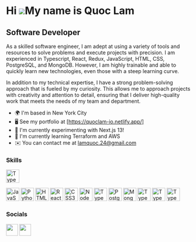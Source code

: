 Hi ![](https://user-images.githubusercontent.com/18350557/176309783-0785949b-9127-417c-8b55-ab5a4333674e.gif)My name is Quoc Lam
=========================================================================================================================================


Software Developer
------------------

As a skilled software engineer, I am adept at using a variety of tools and resources to solve problems and execute projects with precision. I am experienced in Typescript, React, Redux, JavaScript, HTML, CSS, PostgreSQL, and MongoDB. However, I am highly trainable and able to quickly learn new technologies, even those with a steep learning curve.

In addition to my technical expertise, I have a strong problem-solving approach that is fueled by my curiosity. This allows me to approach projects with creativity and attention to detail, ensuring that I deliver high-quality work that meets the needs of my team and department.

* 🌍  I'm based in New York City
* 🖥️  See my portfolio at [https://quoclam-io.netlify.app/]
* 🚀  I'm currently experimenting with Next.js 13!
* 🧠  I'm currently learning Terraform and AWS
* ✉️   You can contact me at [lamquoc.24@gmail.com](mailto:lamquoc.24@gmail.com)

### Skills

<img src="https://raw.githubusercontent.com/danielcranney/readme-generator/main/public/icons/skills/typescript-colored.svg" width="36" height="36" alt="TypeScript" />
<p align="left"><img src="https://raw.githubusercontent.com/danielcranney/readme-generator/main/public/icons/skills/javascript-colored.svg" width="36" height="36" alt="JavaScript" />
<img src="https://raw.githubusercontent.com/danielcranney/readme-generator/main/public/icons/skills/python-colored.svg" width="36" height="36" alt="Python" />
<img src="https://raw.githubusercontent.com/danielcranney/readme-generator/main/public/icons/skills/html5-colored.svg" width="36" height="36" alt="HTML5" />
<img src="https://raw.githubusercontent.com/danielcranney/readme-generator/main/public/icons/skills/react-colored.svg" width="36" height="36" alt="React" />
<img src="https://raw.githubusercontent.com/danielcranney/readme-generator/main/public/icons/skills/css3-colored.svg" width="36" height="36" alt="CSS3" />
<img src="https://raw.githubusercontent.com/danielcranney/readme-generator/main/public/icons/skills/nodejs-colored.svg" width="36" height="36" alt="NodeJS" />
<img width="36" alt="Type=Express, Dark Mode=False" src="https://user-images.githubusercontent.com/82473096/198401940-bc1fed18-cf1d-4c0a-bd7d-c1aa1d5363cb.png">
<img src="https://raw.githubusercontent.com/danielcranney/readme-generator/main/public/icons/skills/postgresql-colored.svg" width="36" height="36" alt="PostgreSQL" />
<img src="https://raw.githubusercontent.com/danielcranney/readme-generator/main/public/icons/skills/mongodb-colored.svg" width="36" height="36" alt="MongoDB" />
<img width="36" alt="Type=Framer Motion, Dark Mode=False" src="https://user-images.githubusercontent.com/82473096/198403229-148321d5-27b4-41d9-af91-48352bf9ac1a.png">
<img width="36" alt="Type=Redux, Dark Mode=False" src="https://user-images.githubusercontent.com/82473096/198403230-a928814a-329f-4736-a2a0-95898620a458.png">
<img width="36" alt="Type=Sass, Dark Mode=False" src="https://user-images.githubusercontent.com/82473096/198403232-eca65ccf-573d-4b1f-86e9-1d57804622e1.png">


</p>


### Socials

<p align="left"> <a href="https://www.linkedin.com/in/lam-quoc/" target="_blank" rel="noreferrer"><img src="https://raw.githubusercontent.com/danielcranney/readme-generator/main/public/icons/socials/linkedin.svg" width="32" height="32" /></a> <a href="https://quoclam-io.netlify.app/" target="_blank" rel="noreferrer"><img src="https://static.thenounproject.com/png/1378900-200.png" width="32" height="32" /></a></p>

<!-- ### Badges

<b>My GitHub Stats</b>

<a href="https://github.com/QuocLam-io"><img src="https://github-readme-stats.vercel.app/api?username=Quoclam-io&show_icons=true&hide=&count_private=true&title_color=14b8a6&text_color=ffffff&icon_color=14b8a6&bg_color=0f172a&hide_border=true&show_icons=true" alt="Jeffrod1098's GitHub stats" /></a> -->
